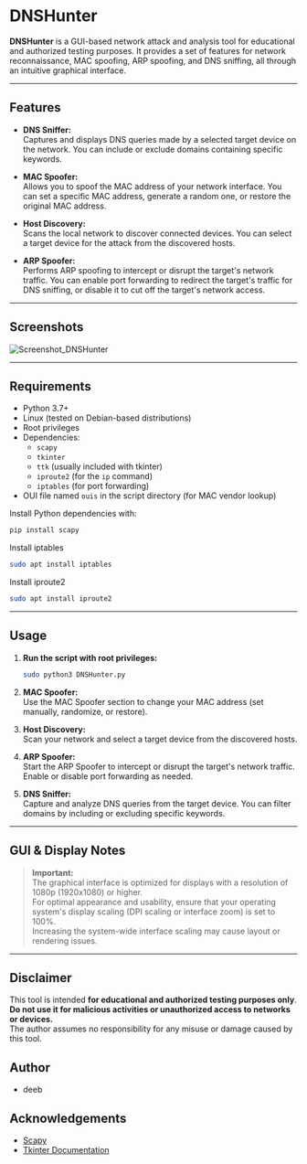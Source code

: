 # DNSHunter

**DNSHunter** is a GUI-based network attack and analysis tool for educational and authorized testing purposes. It provides a set of features for network reconnaissance, MAC spoofing, ARP spoofing, and DNS sniffing, all through an intuitive graphical interface.

---

## Features

- **DNS Sniffer:**  
  Captures and displays DNS queries made by a selected target device on the network. You can include or exclude domains containing specific keywords.

- **MAC Spoofer:**  
  Allows you to spoof the MAC address of your network interface. You can set a specific MAC address, generate a random one, or restore the original MAC address.

- **Host Discovery:**  
  Scans the local network to discover connected devices. You can select a target device for the attack from the discovered hosts.

- **ARP Spoofer:**  
  Performs ARP spoofing to intercept or disrupt the target's network traffic. You can enable port forwarding to redirect the target's traffic for DNS sniffing, or disable it to cut off the target's network access.

---

## Screenshots

![Screenshot_DNSHunter](https://github.com/user-attachments/assets/fdd07946-057a-4cc5-8629-c274e61a0bb4)


---

## Requirements

- Python 3.7+
- Linux (tested on Debian-based distributions)
- Root privileges
- Dependencies:
  - `scapy`
  - `tkinter`
  - `ttk` (usually included with tkinter)
  - `iproute2` (for the `ip` command)
  - `iptables` (for port forwarding)
- OUI file named `ouis` in the script directory (for MAC vendor lookup)

Install Python dependencies with:

```bash
pip install scapy
```

Install iptables

```bash
sudo apt install iptables
```

Install iproute2

```bash
sudo apt install iproute2
```

---

## Usage

1. **Run the script with root privileges:**
    ```bash
    sudo python3 DNSHunter.py
    ```

2. **MAC Spoofer:**  
   Use the MAC Spoofer section to change your MAC address (set manually, randomize, or restore).

3. **Host Discovery:**  
   Scan your network and select a target device from the discovered hosts.

4. **ARP Spoofer:**  
   Start the ARP Spoofer to intercept or disrupt the target's network traffic. Enable or disable port forwarding as needed.

5. **DNS Sniffer:**  
   Capture and analyze DNS queries from the target device. You can filter domains by including or excluding specific keywords.

---

## GUI & Display Notes

> **Important:**  
> The graphical interface is optimized for displays with a resolution of 1080p (1920x1080) or higher.  
> For optimal appearance and usability, ensure that your operating system's display scaling (DPI scaling or interface zoom) is set to 100%.  
> Increasing the system-wide interface scaling may cause layout or rendering issues.

---

## Disclaimer

This tool is intended **for educational and authorized testing purposes only**.  
**Do not use it for malicious activities or unauthorized access to networks or devices.**  
The author assumes no responsibility for any misuse or damage caused by this tool.

## Author

- deeb
  
## Acknowledgements

- [Scapy](https://scapy.net/)
- [Tkinter Documentation](https://docs.python.org/3/library/tkinter.html)
